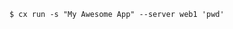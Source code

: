 <!-- usedin: [ _includes/_inlines/Toolbelt/common/run/run_examples-v1.md] -->

```
$ cx run -s "My Awesome App" --server web1 'pwd'
```
